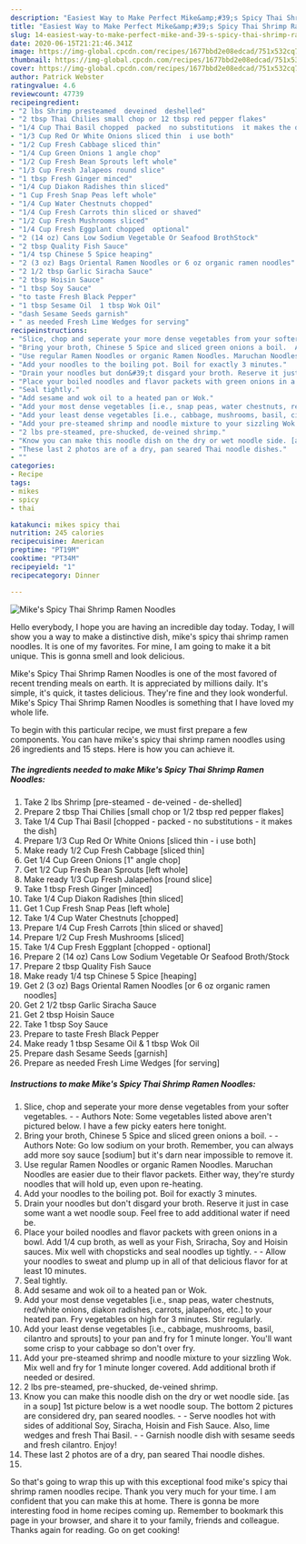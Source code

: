 ```yaml
---
description: "Easiest Way to Make Perfect Mike&amp;#39;s Spicy Thai Shrimp Ramen Noodles"
title: "Easiest Way to Make Perfect Mike&amp;#39;s Spicy Thai Shrimp Ramen Noodles"
slug: 14-easiest-way-to-make-perfect-mike-and-39-s-spicy-thai-shrimp-ramen-noodles
date: 2020-06-15T21:21:46.341Z
image: https://img-global.cpcdn.com/recipes/1677bbd2e08edcad/751x532cq70/mikes-spicy-thai-shrimp-ramen-noodles-recipe-main-photo.jpg
thumbnail: https://img-global.cpcdn.com/recipes/1677bbd2e08edcad/751x532cq70/mikes-spicy-thai-shrimp-ramen-noodles-recipe-main-photo.jpg
cover: https://img-global.cpcdn.com/recipes/1677bbd2e08edcad/751x532cq70/mikes-spicy-thai-shrimp-ramen-noodles-recipe-main-photo.jpg
author: Patrick Webster
ratingvalue: 4.6
reviewcount: 47739
recipeingredient:
- "2 lbs Shrimp presteamed  deveined  deshelled"
- "2 tbsp Thai Chilies small chop or 12 tbsp red pepper flakes"
- "1/4 Cup Thai Basil chopped  packed  no substitutions  it makes the dish"
- "1/3 Cup Red Or White Onions sliced thin  i use both"
- "1/2 Cup Fresh Cabbage sliced thin"
- "1/4 Cup Green Onions 1 angle chop"
- "1/2 Cup Fresh Bean Sprouts left whole"
- "1/3 Cup Fresh Jalapeos round slice"
- "1 tbsp Fresh Ginger minced"
- "1/4 Cup Diakon Radishes thin sliced"
- "1 Cup Fresh Snap Peas left whole"
- "1/4 Cup Water Chestnuts chopped"
- "1/4 Cup Fresh Carrots thin sliced or shaved"
- "1/2 Cup Fresh Mushrooms sliced"
- "1/4 Cup Fresh Eggplant chopped  optional"
- "2 (14 oz) Cans Low Sodium Vegetable Or Seafood BrothStock"
- "2 tbsp Quality Fish Sauce"
- "1/4 tsp Chinese 5 Spice heaping"
- "2 (3 oz) Bags Oriental Ramen Noodles or 6 oz organic ramen noodles"
- "2 1/2 tbsp Garlic Siracha Sauce"
- "2 tbsp Hoisin Sauce"
- "1 tbsp Soy Sauce"
- "to taste Fresh Black Pepper"
- "1 tbsp Sesame Oil  1 tbsp Wok Oil"
- "dash Sesame Seeds garnish"
- " as needed Fresh Lime Wedges for serving"
recipeinstructions:
- "Slice, chop and seperate your more dense vegetables from your softer vegetables.  Authors Note: Some vegetables listed above aren&#39;t pictured below. I have a few picky eaters here tonight."
- "Bring your broth, Chinese 5 Spice and sliced green onions a boil.  Authors Note: Go low sodium on your broth. Remember, you can always add more soy sauce [sodium] but it&#39;s darn near impossible to remove it."
- "Use regular Ramen Noodles or organic Ramen Noodles. Maruchan Noodles are easier due to their flavor packets. Either way, they&#39;re sturdy noodles that will hold up, even upon re-heating."
- "Add your noodles to the boiling pot. Boil for exactly 3 minutes."
- "Drain your noodles but don&#39;t disgard your broth. Reserve it just in case some want a wet noodle soup. Feel free to add additional water if need be."
- "Place your boiled noodles and flavor packets with green onions in a bowl. Add 1/4 cup broth, as well as your Fish, Sriracha, Soy and Hoisin sauces. Mix well with chopsticks and seal noodles up tightly.   Allow your noodles to sweat and plump up in all of that delicious flavor for at least 10 minutes."
- "Seal tightly."
- "Add sesame and wok oil to a heated pan or Wok."
- "Add your most dense vegetables [i.e., snap peas, water chestnuts, red/white onions, diakon radishes, carrots, jalapeños, etc.] to your heated pan. Fry vegetables on high for 3 minutes. Stir regularly."
- "Add your least dense vegetables [i.e., cabbage, mushrooms, basil, cilantro and sprouts] to your pan and fry for 1 minute longer. You&#39;ll want some crisp to your cabbage so don&#39;t over fry."
- "Add your pre-steamed shrimp and noodle mixture to your sizzling Wok. Mix well and fry for 1 minute longer covered. Add additional broth if needed or desired."
- "2 lbs pre-steamed, pre-shucked, de-veined shrimp."
- "Know you can make this noodle dish on the dry or wet noodle side. [as in a soup] 1st picture below is a wet noodle soup. The bottom 2 pictures are considered dry, pan seared noodles.  Serve noodles hot with sides of additional Soy, Siracha, Hoisin and Fish Sauce. Also, lime wedges and fresh Thai Basil.   Garnish noodle dish with sesame seeds and fresh cilantro. Enjoy!"
- "These last 2 photos are of a dry, pan seared Thai noodle dishes."
- ""
categories:
- Recipe
tags:
- mikes
- spicy
- thai

katakunci: mikes spicy thai 
nutrition: 245 calories
recipecuisine: American
preptime: "PT19M"
cooktime: "PT34M"
recipeyield: "1"
recipecategory: Dinner

---
```



![Mike&#39;s Spicy Thai Shrimp Ramen Noodles](https://img-global.cpcdn.com/recipes/1677bbd2e08edcad/751x532cq70/mikes-spicy-thai-shrimp-ramen-noodles-recipe-main-photo.jpg)

Hello everybody, I hope you are having an incredible day today. Today, I will show you a way to make a distinctive dish, mike&#39;s spicy thai shrimp ramen noodles. It is one of my favorites. For mine, I am going to make it a bit unique. This is gonna smell and look delicious.

Mike&#39;s Spicy Thai Shrimp Ramen Noodles is one of the most favored of recent trending meals on earth. It is appreciated by millions daily. It's simple, it's quick, it tastes delicious. They're fine and they look wonderful. Mike&#39;s Spicy Thai Shrimp Ramen Noodles is something that I have loved my whole life.




To begin with this particular recipe, we must first prepare a few components. You can have mike&#39;s spicy thai shrimp ramen noodles using 26 ingredients and 15 steps. Here is how you can achieve it.

<!--inarticleads1-->

##### The ingredients needed to make Mike&#39;s Spicy Thai Shrimp Ramen Noodles:

1. Take 2 lbs Shrimp [pre-steamed - de-veined - de-shelled]
1. Prepare 2 tbsp Thai Chilies [small chop or 1/2 tbsp red pepper flakes]
1. Take 1/4 Cup Thai Basil [chopped - packed - no substitutions - it makes the dish]
1. Prepare 1/3 Cup Red Or White Onions [sliced thin - i use both]
1. Make ready 1/2 Cup Fresh Cabbage [sliced thin]
1. Get 1/4 Cup Green Onions [1&#34; angle chop]
1. Get 1/2 Cup Fresh Bean Sprouts [left whole]
1. Make ready 1/3 Cup Fresh Jalapeños [round slice]
1. Take 1 tbsp Fresh Ginger [minced]
1. Take 1/4 Cup Diakon Radishes [thin sliced]
1. Get 1 Cup Fresh Snap Peas [left whole]
1. Take 1/4 Cup Water Chestnuts [chopped]
1. Prepare 1/4 Cup Fresh Carrots [thin sliced or shaved]
1. Prepare 1/2 Cup Fresh Mushrooms [sliced]
1. Take 1/4 Cup Fresh Eggplant [chopped - optional]
1. Prepare 2 (14 oz) Cans Low Sodium Vegetable Or Seafood Broth/Stock
1. Prepare 2 tbsp Quality Fish Sauce
1. Make ready 1/4 tsp Chinese 5 Spice [heaping]
1. Get 2 (3 oz) Bags Oriental Ramen Noodles [or 6 oz organic ramen noodles]
1. Get 2 1/2 tbsp Garlic Siracha Sauce
1. Get 2 tbsp Hoisin Sauce
1. Take 1 tbsp Soy Sauce
1. Prepare to taste Fresh Black Pepper
1. Make ready 1 tbsp Sesame Oil &amp; 1 tbsp Wok Oil
1. Prepare dash Sesame Seeds [garnish]
1. Prepare  as needed Fresh Lime Wedges [for serving]




<!--inarticleads2-->

##### Instructions to make Mike&#39;s Spicy Thai Shrimp Ramen Noodles:

1. Slice, chop and seperate your more dense vegetables from your softer vegetables. -  - Authors Note: Some vegetables listed above aren&#39;t pictured below. I have a few picky eaters here tonight.
1. Bring your broth, Chinese 5 Spice and sliced green onions a boil. -  - Authors Note: Go low sodium on your broth. Remember, you can always add more soy sauce [sodium] but it&#39;s darn near impossible to remove it.
1. Use regular Ramen Noodles or organic Ramen Noodles. Maruchan Noodles are easier due to their flavor packets. Either way, they&#39;re sturdy noodles that will hold up, even upon re-heating.
1. Add your noodles to the boiling pot. Boil for exactly 3 minutes.
1. Drain your noodles but don&#39;t disgard your broth. Reserve it just in case some want a wet noodle soup. Feel free to add additional water if need be.
1. Place your boiled noodles and flavor packets with green onions in a bowl. Add 1/4 cup broth, as well as your Fish, Sriracha, Soy and Hoisin sauces. Mix well with chopsticks and seal noodles up tightly.  -  - Allow your noodles to sweat and plump up in all of that delicious flavor for at least 10 minutes.
1. Seal tightly.
1. Add sesame and wok oil to a heated pan or Wok.
1. Add your most dense vegetables [i.e., snap peas, water chestnuts, red/white onions, diakon radishes, carrots, jalapeños, etc.] to your heated pan. Fry vegetables on high for 3 minutes. Stir regularly.
1. Add your least dense vegetables [i.e., cabbage, mushrooms, basil, cilantro and sprouts] to your pan and fry for 1 minute longer. You&#39;ll want some crisp to your cabbage so don&#39;t over fry.
1. Add your pre-steamed shrimp and noodle mixture to your sizzling Wok. Mix well and fry for 1 minute longer covered. Add additional broth if needed or desired.
1. 2 lbs pre-steamed, pre-shucked, de-veined shrimp.
1. Know you can make this noodle dish on the dry or wet noodle side. [as in a soup] 1st picture below is a wet noodle soup. The bottom 2 pictures are considered dry, pan seared noodles. -  - Serve noodles hot with sides of additional Soy, Siracha, Hoisin and Fish Sauce. Also, lime wedges and fresh Thai Basil.  -  - Garnish noodle dish with sesame seeds and fresh cilantro. Enjoy!
1. These last 2 photos are of a dry, pan seared Thai noodle dishes.
1. 




So that's going to wrap this up with this exceptional food mike&#39;s spicy thai shrimp ramen noodles recipe. Thank you very much for your time. I am confident that you can make this at home. There is gonna be more interesting food in home recipes coming up. Remember to bookmark this page in your browser, and share it to your family, friends and colleague. Thanks again for reading. Go on get cooking!
